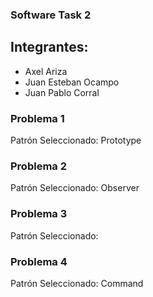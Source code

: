 ### Software Task 2

## Integrantes:
- Axel Ariza
- Juan Esteban Ocampo
- Juan Pablo Corral

### Problema 1

Patrón Seleccionado: Prototype

### Problema 2

Patrón Seleccionado: Observer

### Problema 3

Patrón Seleccionado: 

### Problema 4

Patrón Seleccionado: Command
